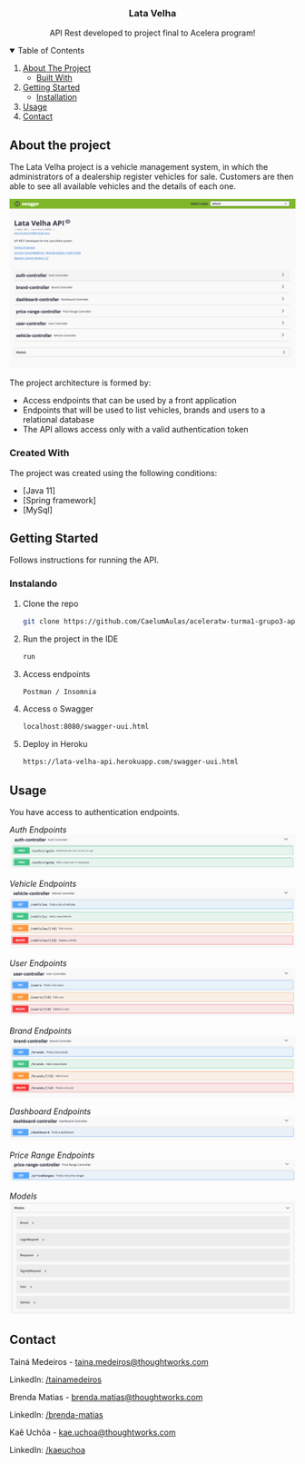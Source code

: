 <!-- PROJECT LOGO -->
<br />
<p align="center">
  <h3 align="center">Lata Velha</h3>

  <p align="center">
    API Rest developed to project final to Acelera program!
    <br />
  </p>
</p>


<!-- TABLE OF CONTENTS -->
<details open="open">
  <summary>Table of Contents</summary>
  <ol>
    <li>
      <a href="#about-the-project">About The Project</a>
      <ul>
        <li><a href="#built-with">Built With</a></li>
      </ul>
    </li>
    <li>
      <a href="#getting-started">Getting Started</a>
      <ul>
        <li><a href="#installation">Installation</a></li>
      </ul>
    </li>
    <li><a href="#usage">Usage</a></li>
    <li><a href="#contact">Contact</a></li>
  </ol>
</details>



<!-- ABOUT THE PROJECT -->
## About the project

The Lata Velha project is a vehicle management system, in which the administrators of a dealership register vehicles for sale. Customers are then able to see all available vehicles and the details of each one.

![swagger-complete-screenshot][swagger-complete-screenshot]


The project architecture is formed by:
* Access endpoints that can be used by a front application
* Endpoints that will be used to list vehicles, brands and users to a relational database
* The API allows access only with a valid authentication token


### Created With

The project was created using the following conditions:
* [Java 11]
* [Spring framework]
* [MySql]


<!-- GETTING STARTED -->
## Getting Started

Follows instructions for running the API.

### Instalando

1. Clone the repo
   ```sh
   git clone https://github.com/CaelumAulas/aceleratw-turma1-grupo3-api
   ```
2. Run the project in the IDE
   ```sh
   run
   ```
3. Access endpoints
   ```sh
   Postman / Insomnia 
   ```
4. Access o Swagger
   ```sh
   localhost:8080/swagger-uui.html
   ```
5. Deploy in Heroku
   ```sh
   https://lata-velha-api.herokuapp.com/swagger-uui.html
   ```
   
<!-- USAGE EXAMPLES -->
## Usage

You have access to authentication endpoints.

_Auth Endpoints_
![swagger-auth-screenshot][swagger-auth-screenshot]

_Vehicle Endpoints_
![swagger-vehicle-screenshot][swagger-vehicle-screenshot]

_User Endpoints_
![swagger-user-screenshot][swagger-user-screenshot]

_Brand Endpoints_
![swagger-brand-screenshot][swagger-brand-screenshot]

_Dashboard Endpoints_
![swagger-dashboard-screenshot][swagger-dashboard-screenshot]

_Price Range Endpoints_
![swagger-priceRange-screenshot][swagger-priceRange-screenshot]

_Models_
![swagger-model-screenshot][swagger-model-screenshot]

<!-- CONTACT -->
## Contact

Tainá Medeiros - taina.medeiros@thoughtworks.com

LinkedIn: [/tainamedeiros](https://www.linkedin.com/in/tainamedeiros)

Brenda Matias - brenda.matias@thoughtworks.com

LinkedIn: [/brenda-matias](https://www.linkedin.com/in/brenda-matias)

Kaê Uchôa - kae.uchoa@thoughtworks.com

LinkedIn: [/kaeuchoa](https://www.linkedin.com/in/kaeuchoa/)


<!-- MARKDOWN LINKS & IMAGES -->
[swagger-complete-screenshot]: images/swagger-complete.png
[swagger-auth-screenshot]: images/swagger-auth.png
[swagger-brand-screenshot]: images/swagger-brand.png
[swagger-dashboard-screenshot]: images/swagger-dashboard.png
[swagger-model-screenshot]: images/swagger-model.png
[swagger-priceRange-screenshot]: images/swagger-priceRange.png
[swagger-user-screenshot]: images/swagger-user.png
[swagger-vehicle-screenshot]: images/swagger-vehicle.png